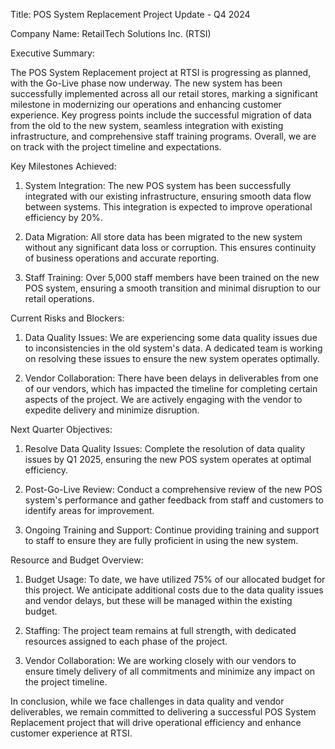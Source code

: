  Title: POS System Replacement Project Update - Q4 2024

Company Name: RetailTech Solutions Inc. (RTSI)

Executive Summary:

The POS System Replacement project at RTSI is progressing as planned, with the Go-Live phase now underway. The new system has been successfully implemented across all our retail stores, marking a significant milestone in modernizing our operations and enhancing customer experience. Key progress points include the successful migration of data from the old to the new system, seamless integration with existing infrastructure, and comprehensive staff training programs. Overall, we are on track with the project timeline and expectations.

Key Milestones Achieved:

1. System Integration: The new POS system has been successfully integrated with our existing infrastructure, ensuring smooth data flow between systems. This integration is expected to improve operational efficiency by 20%.

2. Data Migration: All store data has been migrated to the new system without any significant data loss or corruption. This ensures continuity of business operations and accurate reporting.

3. Staff Training: Over 5,000 staff members have been trained on the new POS system, ensuring a smooth transition and minimal disruption to our retail operations.

Current Risks and Blockers:

1. Data Quality Issues: We are experiencing some data quality issues due to inconsistencies in the old system's data. A dedicated team is working on resolving these issues to ensure the new system operates optimally.

2. Vendor Collaboration: There have been delays in deliverables from one of our vendors, which has impacted the timeline for completing certain aspects of the project. We are actively engaging with the vendor to expedite delivery and minimize disruption.

Next Quarter Objectives:

1. Resolve Data Quality Issues: Complete the resolution of data quality issues by Q1 2025, ensuring the new POS system operates at optimal efficiency.

2. Post-Go-Live Review: Conduct a comprehensive review of the new POS system's performance and gather feedback from staff and customers to identify areas for improvement.

3. Ongoing Training and Support: Continue providing training and support to staff to ensure they are fully proficient in using the new system.

Resource and Budget Overview:

1. Budget Usage: To date, we have utilized 75% of our allocated budget for this project. We anticipate additional costs due to the data quality issues and vendor delays, but these will be managed within the existing budget.

2. Staffing: The project team remains at full strength, with dedicated resources assigned to each phase of the project.

3. Vendor Collaboration: We are working closely with our vendors to ensure timely delivery of all commitments and minimize any impact on the project timeline.

In conclusion, while we face challenges in data quality and vendor deliverables, we remain committed to delivering a successful POS System Replacement project that will drive operational efficiency and enhance customer experience at RTSI.